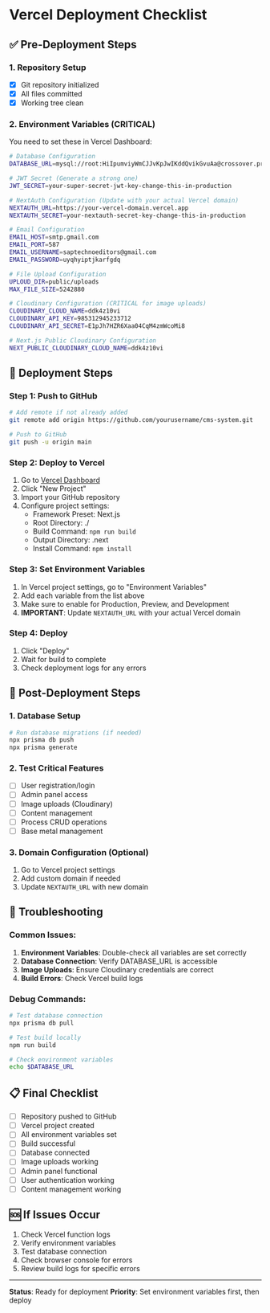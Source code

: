 # Vercel Deployment Checklist

## ✅ Pre-Deployment Steps

### 1. Repository Setup
- [x] Git repository initialized
- [x] All files committed
- [x] Working tree clean

### 2. Environment Variables (CRITICAL)
You need to set these in Vercel Dashboard:

```bash
# Database Configuration
DATABASE_URL=mysql://root:HiIpumviyWmCJJvKpJwIKddQvikGvuAa@crossover.proxy.rlwy.net:26043/railway

# JWT Secret (Generate a strong one)
JWT_SECRET=your-super-secret-jwt-key-change-this-in-production

# NextAuth Configuration (Update with your actual Vercel domain)
NEXTAUTH_URL=https://your-vercel-domain.vercel.app
NEXTAUTH_SECRET=your-nextauth-secret-key-change-this-in-production

# Email Configuration
EMAIL_HOST=smtp.gmail.com
EMAIL_PORT=587
EMAIL_USERNAME=saptechnoeditors@gmail.com
EMAIL_PASSWORD=uyqhyiptjkarfgdq

# File Upload Configuration
UPLOUD_DIR=public/uploads
MAX_FILE_SIZE=5242880

# Cloudinary Configuration (CRITICAL for image uploads)
CLOUDINARY_CLOUD_NAME=ddk4z10vi
CLOUDINARY_API_KEY=985312945233712
CLOUDINARY_API_SECRET=E1pJh7HZR6Xaa04CqM4zmWcoMi8

# Next.js Public Cloudinary Configuration
NEXT_PUBLIC_CLOUDINARY_CLOUD_NAME=ddk4z10vi
```

## 🚀 Deployment Steps

### Step 1: Push to GitHub
```bash
# Add remote if not already added
git remote add origin https://github.com/yourusername/cms-system.git

# Push to GitHub
git push -u origin main
```

### Step 2: Deploy to Vercel
1. Go to [Vercel Dashboard](https://vercel.com/dashboard)
2. Click "New Project"
3. Import your GitHub repository
4. Configure project settings:
   - Framework Preset: Next.js
   - Root Directory: ./
   - Build Command: `npm run build`
   - Output Directory: .next
   - Install Command: `npm install`

### Step 3: Set Environment Variables
1. In Vercel project settings, go to "Environment Variables"
2. Add each variable from the list above
3. Make sure to enable for Production, Preview, and Development
4. **IMPORTANT**: Update `NEXTAUTH_URL` with your actual Vercel domain

### Step 4: Deploy
1. Click "Deploy"
2. Wait for build to complete
3. Check deployment logs for any errors

## 🔧 Post-Deployment Steps

### 1. Database Setup
```bash
# Run database migrations (if needed)
npx prisma db push
npx prisma generate
```

### 2. Test Critical Features
- [ ] User registration/login
- [ ] Admin panel access
- [ ] Image uploads (Cloudinary)
- [ ] Content management
- [ ] Process CRUD operations
- [ ] Base metal management

### 3. Domain Configuration (Optional)
1. Go to Vercel project settings
2. Add custom domain if needed
3. Update `NEXTAUTH_URL` with new domain

## 🐛 Troubleshooting

### Common Issues:
1. **Environment Variables**: Double-check all variables are set correctly
2. **Database Connection**: Verify DATABASE_URL is accessible
3. **Image Uploads**: Ensure Cloudinary credentials are correct
4. **Build Errors**: Check Vercel build logs

### Debug Commands:
```bash
# Test database connection
npx prisma db pull

# Test build locally
npm run build

# Check environment variables
echo $DATABASE_URL
```

## 📋 Final Checklist

- [ ] Repository pushed to GitHub
- [ ] Vercel project created
- [ ] All environment variables set
- [ ] Build successful
- [ ] Database connected
- [ ] Image uploads working
- [ ] Admin panel functional
- [ ] User authentication working
- [ ] Content management working

## 🆘 If Issues Occur

1. Check Vercel function logs
2. Verify environment variables
3. Test database connection
4. Check browser console for errors
5. Review build logs for specific errors

---

**Status**: Ready for deployment
**Priority**: Set environment variables first, then deploy 